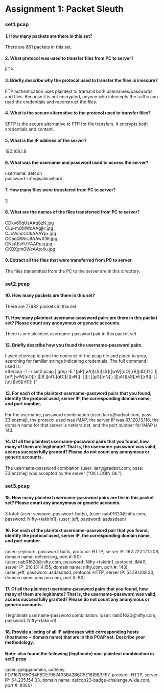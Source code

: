 # Assignment 1: Packet Sleuth

<h3>set1.pcap</h3>
<h4>1. How many packets are there in this set?</h4>
<p>There are 861 packets in this set.</p>
<h4>2. What protocol was used to transfer files from PC to server?</h4>
<p>FTP</p>
<h4>3. Briefly describe why the protocol used to transfer the files is insecure?</h4>
<p>FTP authentication uses plaintext to transmit both usernames/passwords and files. Because it is not encrypted, anyone who intercepts the traffic can read the credentials and reconstruct the files.</p>
<h4>4. What is the secure alternative to the protocol used to transfer files?</h4>
<p>SFTP is the secure alternative to FTP for file transfers. It encrypts both credentials and content.</p>
<h4>5. What is the IP address of the server?</h4>
<p>192.168.1.8</p>
<h4>6. What was the username and password used to access the server?</h4>
<p>username: defcon<br>password: m1ngisablowhard</p>
<h4>7. How many files were transfered from PC to server?</h4>
<p>3</p>
<h4>8. What are the names of the files transferred from PC to server?</h4>
<p>CDkv69qUsAAq8zN.jpg<br>CLu-mOMWoAAgjkr.jpg<br>CJoWmoOUkAAAYpx.jpg<br>COaqQWnU8AAwX3K.jpg<br>CNsAEaYUYAARuaj.jpg<br>CKBXgmOWcAAtc4u.jpg</p>
<h4>9. Extract all the files that were transferred from PC to server.</h4>
<p>The files transmitted from the PC to the server are in this directory.</p>

<h3>set2.pcap</h3>
<h4>10. How many packets are there in this set?</h4>
<p>There are 77982 packets in this set.</p>
<h4>11. How many plaintext username-password pairs are there in this packet set? Please count any anonymous or generic accounts.</h4>
<p>There is one plaintext username-password pair in this packet set.</p>
<h4>12. Briefly describe how you found the username-password pairs.</h4>
<p>I used ettercap to print the contents of the pcap file and piped to grep, searching for familiar strings indicating credentials. The full command I used is:<br>ettercap -T -r set2.pcap | grep -E "[pP][aA][sS][sS]([wW][oO][rR][dD])?[: ]|[pP][wW][dD][: ]|[lL][oO][gG][iI][nN][: ]|[lL][gG][nN][: ]|[uU][sS][eE][rR][: ]|[uU][sS][rR][: ]"</p>
<h4>13. For each of the plaintext username-password pairs that you found, identify the protocol used, server IP, the corresponding domain name, and port number.</h4>
<p>For the username, password combination (user: larry@radsot.com, pass: Z3lenzmej), the protocol used was IMAP, the server IP was 87.120.13.118, the domain name for that server is neterra.net, and the port number for IMAP is 143.</p>
<h4>14. Of all the plaintext username-password pairs that you found, how many of them are legitimate? That is, the username-password was valid, access successfully granted? Please do not count any anonymous or generic accounts.</h4>
<p>The username-password combiation (user: larry@radsot.com, pass: Z3lenzmej) was accepted by the server ("OK LOGIN Ok.").</p>

<h3>set3.pcap</h3>
<h4>15. How many plaintext username-password pairs are the in this packet set? Please count any anonymous or generic accounts.</h4>
<p>3 total: (user: seymore, password: butts), (user: nab01620@nifty.com, password: Nifty->takirin1), (user: jeff, password: asdasdasd)</p>
<h4>16. For each of the plaintext username-password pair that you found, identify the protocol used, server IP, the corresponding domain name, and port number.</h4>
<p>(user: seymore, password: butts, protocol: HTTP, server IP: 162.222.171.208, domain name: defcon.org, port #: 80)<br>
(user: nab01620@nifty.com, password: Nifty->takirin1, protocol: IMAP, server IP: 210.131.4.155, domain name: nifty.com, port #: 143)<br>
(user: jeff, password: asdasdasd, protocol: HTTP, server IP: 54.191.109.23, domain name: amazon.com, port #: 80)</p>
<h4>17. Of all the plaintext username-password pairs that you found, how many of them are legitimate? That is, the username-password was valid, access successfully granted? Please do not count any anonymous or generic accounts.</h4>
<p>1 legitimate username-password combination: (user: nab01620@nifty.com, password: Nifty->takirin1)</p>
<h4>18. Provide a listing of all IP addresses with corresponding hosts (hostname + domain name) that are in this PCAP set. Describe your methodology.</h4>


<h4>Note: also found the following (legitimate) non-plaintext combination in set3.pcap</h4>
<p>(user: greggammino, authkey: FD7167D85CB4FBDE7967433BA2B6C5E181BB3FF7, protocol: HTTP, server IP: 64.235.154.33, domain name: defcon23-badge-challenge.wikia.com, port #: 8080)</p>
